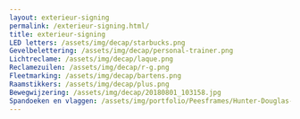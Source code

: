 ```yaml
---
layout: exterieur-signing
permalink: /exterieur-signing.html/
title: exterieur-signing
LED letters: /assets/img/decap/starbucks.png
Gevelbelettering: /assets/img/decap/personal-trainer.png
Lichtreclame: /assets/img/decap/laque.png
Reclamezuilen: /assets/img/decap/r-g.png
Fleetmarking: /assets/img/decap/bartens.png
Raamstikkers: /assets/img/decap/plus.png
Bewegwijzering: /assets/img/decap/20180801_103158.jpg
Spandoeken en vlaggen: /assets/img/portfolio/Peesframes/Hunter-Douglas-1-1536x864.jpg
---
```

